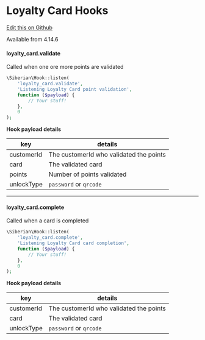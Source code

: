 # Loyalty Card Hooks

[Edit this on Github](https://github.com/Xtraball/SiberianCMS-Doc/edit/master/docs/module/hooks/loyalty-card.md)

Available from 4.14.6

#### loyalty_card.validate

Called when one ore more points are validated

```php
\Siberian\Hook::listen(
    'loyalty_card.validate',
    'Listening Loyalty Card point validation',
    function ($payload) {
        // Your stuff!
    },
    0
);
```

**Hook payload details**

key|details
---|---
customerId|The customerId who validated the points
card|The validated card
points|Number of points validated
unlockType|`password` or `qrcode`

---

#### loyalty_card.complete

Called when a card is completed

```php
\Siberian\Hook::listen(
    'loyalty_card.complete',
    'Listening Loyalty Card card completion',
    function ($payload) {
        // Your stuff!
    },
    0
);
```

**Hook payload details**

key|details
---|---
customerId|The customerId who validated the points
card|The validated card
unlockType|`password` or `qrcode`
